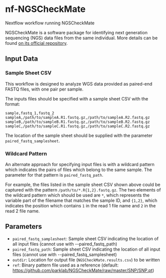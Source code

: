 # nf-NGSCheckMate
Nextflow workflow running NGSCheckMate

NGSCheckMate is a software package for identifying next generation sequencing (NGS)
data files from the same individual.
More details can be found [on its official repository](https://github.com/parklab/NGSCheckMate).

## Input Data

### Sample Sheet CSV

This workflow is designed to analyze WGS data provided as paired-end FASTQ files,
with one pair per sample.

The inputs files should be specified with a sample sheet CSV with the format:

```
sample,fastq_1,fastq_2
sampleA,/path/to/sampleA.R1.fastq.gz,/path/to/sampleA.R2.fastq.gz
sampleB,/path/to/sampleB.R1.fastq.gz,/path/to/sampleB.R2.fastq.gz
sampleC,/path/to/sampleC.R1.fastq.gz,/path/to/sampleC.R2.fastq.gz
```

The location of the sample sheet should be supplied with the parameter `paired_fastq_samplesheet`.

### Wildcard Pattern

An alternate approach for specifying input files is with a wildcard pattern
which indicates the pairs of files which belong to the same sample.
The parameter for that pattern is `paired_fastq_path`.

For example, the files listed in the sample sheet CSV shown above could be
captured with the pattern `/path/to/*.R{1,2}.fastq.gz`.
The two elements of the wildcard pattern which should be used are `*`, which
represents the variable part of the filename that matches the sample ID,
and `{1,2}`, which indicates the position which contains `1` in the read 1
file name and `2` in the read 2 file name.

## Parameters

- `paired_fastq_samplesheet`:   Sample sheet CSV indicating the location of all input files (cannot use with --paired_fastq_path)
- `paired_fastq_path`:          Sample sheet CSV indicating the location of all input files (cannot use with --paired_fastq_samplesheet)
- `outdir`:                     Location for output file (`NGSCheckMate.results.csv`) to be written
- `ref`:                        Binary pattern file used as a reference (default: https://github.com/parklab/NGSCheckMate/raw/master/SNP/SNP.pt)

